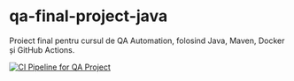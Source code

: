 # qa-final-project-java
Proiect final pentru cursul de QA Automation, folosind Java, Maven, Docker și GitHub Actions.

[![CI Pipeline for QA Project](https://github.com/gdatcu/qa-final-project-java/actions/workflows/ci..yml/badge.svg)](https://github.com/gdatcu/qa-final-project-java/actions/workflows/ci..yml)

